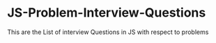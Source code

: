 # JS-Problem-Interview-Questions
This are the List of interview Questions in JS with respect to problems

